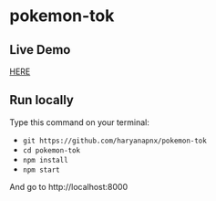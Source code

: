 # pokemon-tok

## Live Demo
[HERE](https://pokemon-tok.herokuapp.com/)

## Run locally
Type this command on your terminal:  

* `git https://github.com/haryanapnx/pokemon-tok`
* `cd pokemon-tok`
* `npm install`
* `npm start`

And go to http://localhost:8000
